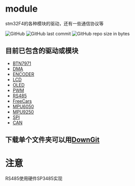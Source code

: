﻿# module
stm32F4的各种模块的驱动，还有一些通信协议等

![GitHub](https://img.shields.io/github/license/while0l1/stm32f4_modules.svg)
![GitHub last commit](https://img.shields.io/github/last-commit/while0l1/stm32f4_modules.svg)
![GitHub repo size in bytes](https://img.shields.io/github/repo-size/while0l1/stm32f4_modules.svg)
## 目前已包含的驱动或模块
- [BTN7971](https://github.com/while0l1/stm32f4_modules/tree/master/%E6%A8%A1%E5%9D%97/BTN7971)
- [DMA](https://github.com/while0l1/stm32f4_modules/tree/master/%E6%A8%A1%E5%9D%97/DMA)
- [ENCODER](https://github.com/while0l1/stm32f4_modules/tree/master/%E6%A8%A1%E5%9D%97/ENCODER)
- [LCD](https://github.com/while0l1/stm32f4_modules/tree/master/%E6%A8%A1%E5%9D%97/LCD)
- [OLED](https://github.com/while0l1/stm32f4_modules/tree/master/%E6%A8%A1%E5%9D%97/OLED)
- [PWM](https://github.com/while0l1/stm32f4_modules/tree/master/%E6%A8%A1%E5%9D%97/PWM)
- [RS485](https://github.com/while0l1/stm32f4_modules/tree/master/%E6%A8%A1%E5%9D%97/RS485)
- [FreeCars](https://github.com/while0l1/stm32f4_modules/tree/master/%E6%A8%A1%E5%9D%97/freecars)
- [MPU6050](https://github.com/while0l1/stm32f4_modules/tree/master/%E6%A8%A1%E5%9D%97/mpu6050)
- [MPU9250](https://github.com/while0l1/stm32f4_modules/tree/master/%E6%A8%A1%E5%9D%97/mpu9250)
- [SPI](https://github.com/while0l1/stm32f4_modules/tree/master/%E6%A8%A1%E5%9D%97/SPI)
- [CAN](https://github.com/while0l1/stm32f4_modules/tree/master/%E6%A8%A1%E5%9D%97/CAN)

## 下载单个文件夹可以用[DownGit](http://downgit.zhoudaxiaa.com/#/home)

# 注意
RS485使用硬件SP3485实现